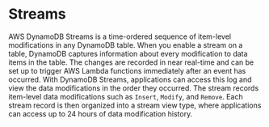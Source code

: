 # Streams

AWS DynamoDB Streams is a time-ordered sequence of item-level modifications in any DynamoDB table. When you enable a stream on a table, DynamoDB captures information about every modification to data items in the table. The changes are recorded in near real-time and can be set up to trigger AWS Lambda functions immediately after an event has occurred. With DynamoDB Streams, applications can access this log and view the data modifications in the order they occurred. The stream records item-level data modifications such as `Insert`, `Modify`, and `Remove`. Each stream record is then organized into a stream view type, where applications can access up to 24 hours of data modification history.
